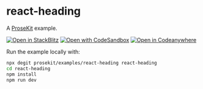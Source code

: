 # react-heading

A [ProseKit](https://prosekit.dev) example.

[![Open in StackBlitz](https://developer.stackblitz.com/img/open_in_stackblitz.svg)](https://stackblitz.com/github/prosekit/examples/tree/master/react-heading)
[![Open with CodeSandbox](https://assets.codesandbox.io/github/button-edit-lime.svg)](https://codesandbox.io/p/sandbox/github/prosekit/examples/tree/master/react-heading)
[![Open in Codeanywhere](https://codeanywhere.com/img/open-in-codeanywhere-btn.svg)](https://app.codeanywhere.com/#https://github.com/prosekit/examples/tree/master/react-heading)

Run the example locally with:

```bash
npx degit prosekit/examples/react-heading react-heading
cd react-heading
npm install
npm run dev
```
